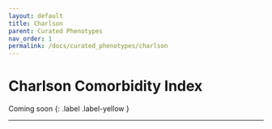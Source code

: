 ```yaml
---
layout: default
title: Charlson
parent: Curated Phenotypes
nav_order: 1
permalink: /docs/curated_phenotypes/charlson
---
```


# Charlson Comorbidity Index

Coming soon
{: .label .label-yellow }

---
